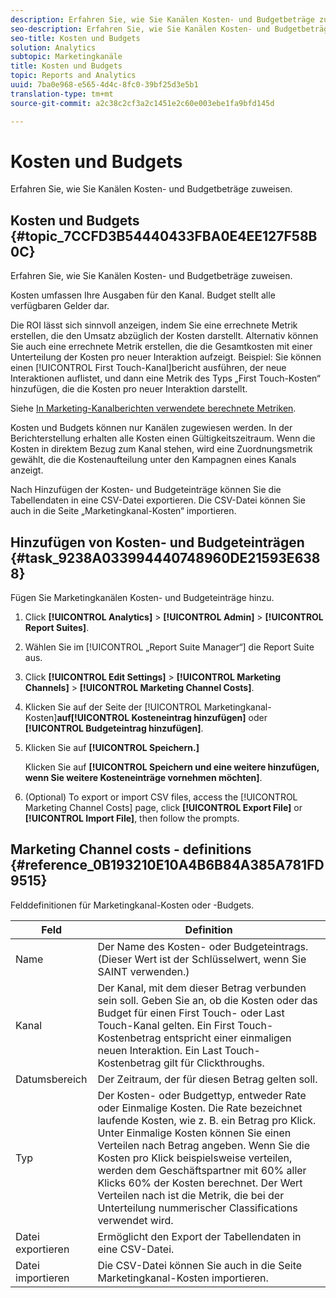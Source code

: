 ```yaml
---
description: Erfahren Sie, wie Sie Kanälen Kosten- und Budgetbeträge zuweisen.
seo-description: Erfahren Sie, wie Sie Kanälen Kosten- und Budgetbeträge zuweisen.
seo-title: Kosten und Budgets
solution: Analytics
subtopic: Marketingkanäle
title: Kosten und Budgets
topic: Reports and Analytics
uuid: 7ba0e968-e565-4d4c-8fc0-39bf25d3e5b1
translation-type: tm+mt
source-git-commit: a2c38c2cf3a2c1451e2c60e003ebe1fa9bfd145d

---
```



# Kosten und Budgets

Erfahren Sie, wie Sie Kanälen Kosten- und Budgetbeträge zuweisen.

## Kosten und Budgets {#topic_7CCFD3B54440433FBA0E4EE127F58B0C}

Erfahren Sie, wie Sie Kanälen Kosten- und Budgetbeträge zuweisen.

Kosten umfassen Ihre Ausgaben für den Kanal. Budget stellt alle verfügbaren Gelder dar.

Die ROI lässt sich sinnvoll anzeigen, indem Sie eine errechnete Metrik erstellen, die den Umsatz abzüglich der Kosten darstellt. Alternativ können Sie auch eine errechnete Metrik erstellen, die die Gesamtkosten mit einer Unterteilung der Kosten pro neuer Interaktion aufzeigt. Beispiel: Sie können einen [!UICONTROL First Touch-Kanal]bericht ausführen, der neue Interaktionen auflistet, und dann eine Metrik des Typs „First Touch-Kosten“ hinzufügen, die die Kosten pro neuer Interaktion darstellt.

Siehe [In Marketing-Kanalberichten verwendete berechnete Metriken](../../components/c-marketing-channels/c-channel-calc-metrics.md#topic_4521D324A79E43EF99E69FCDE1E92F74).

Kosten und Budgets können nur Kanälen zugewiesen werden. In der Berichterstellung erhalten alle Kosten einen Gültigkeitszeitraum. Wenn die Kosten in direktem Bezug zum Kanal stehen, wird eine Zuordnungsmetrik gewählt, die die Kostenaufteilung unter den Kampagnen eines Kanals anzeigt.

Nach Hinzufügen der Kosten- und Budgeteinträge können Sie die Tabellendaten in eine CSV-Datei exportieren. Die CSV-Datei können Sie auch in die Seite „Marketingkanal-Kosten“ importieren.

## Hinzufügen von Kosten- und Budgeteinträgen {#task_9238A033994440748960DE21593E6388}

Fügen Sie Marketingkanälen Kosten- und Budgeteinträge hinzu.

1. Click **[!UICONTROL Analytics]** &gt; **[!UICONTROL Admin]** &gt; **[!UICONTROL Report Suites]**.
1. Wählen Sie im [!UICONTROL „Report Suite Manager“] die Report Suite aus.
1. Click **[!UICONTROL Edit Settings]** &gt; **[!UICONTROL Marketing Channels]** &gt; **[!UICONTROL Marketing Channel Costs]**.
1. Klicken Sie auf der Seite der [!UICONTROL Marketingkanal-Kosten]**auf[!UICONTROL Kosteneintrag hinzufügen]** oder **[!UICONTROL Budgeteintrag hinzufügen]**.
1. Klicken Sie auf **[!UICONTROL Speichern.]**

   Klicken Sie auf **[!UICONTROL Speichern und eine weitere hinzufügen, wenn Sie weitere Kosteneinträge vornehmen möchten]**.

1. (Optional) To export or import CSV files, access the [!UICONTROL Marketing Channel Costs] page, click **[!UICONTROL Export File]** or **[!UICONTROL Import File]**, then follow the prompts.

## Marketing Channel costs - definitions {#reference_0B193210E10A4B6B84A385A781FD9515}

Felddefinitionen für Marketingkanal-Kosten oder -Budgets.



| Feld | Definition |
|--- |--- |
| Name | Der Name des Kosten- oder Budgeteintrags. (Dieser Wert ist der Schlüsselwert, wenn Sie SAINT verwenden.) |
| Kanal | Der Kanal, mit dem dieser Betrag verbunden sein soll. Geben Sie an, ob die Kosten oder das Budget für einen First Touch- oder Last Touch-Kanal gelten. Ein First Touch-Kostenbetrag entspricht einer einmaligen neuen Interaktion. Ein Last Touch-Kostenbetrag gilt für Clickthroughs. |
| Datumsbereich | Der Zeitraum, der für diesen Betrag gelten soll. |
| Typ | Der Kosten- oder Budgettyp, entweder Rate oder Einmalige Kosten. Die Rate bezeichnet laufende Kosten, wie z. B. ein Betrag pro Klick. Unter Einmalige Kosten können Sie einen Verteilen nach Betrag angeben. Wenn Sie die Kosten pro Klick beispielsweise verteilen, werden dem Geschäftspartner mit 60% aller Klicks 60% der Kosten berechnet. Der Wert Verteilen nach ist die Metrik, die bei der Unterteilung nummerischer Classifications verwendet wird. |
| Datei exportieren | Ermöglicht den Export der Tabellendaten in eine CSV-Datei. |
| Datei importieren | Die CSV-Datei können Sie auch in die Seite Marketingkanal-Kosten importieren. |
